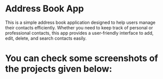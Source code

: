 # Address Book App

This is a simple address book application designed to help users manage their contacts efficiently. Whether you need to keep track of personal or professional contacts, this app provides a user-friendly interface to add, edit, delete, and search contacts easily.

# You can check some screenshots of the projects given below:

